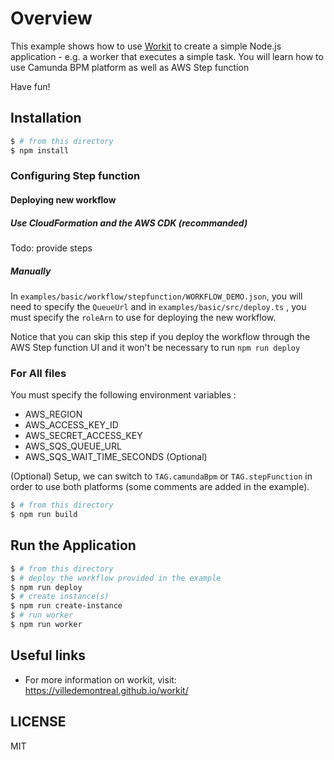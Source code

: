 # Overview

This example shows how to use [Workit](https://villedemontreal.github.io/workit/) to create a simple Node.js application - e.g. a worker that executes a simple task. You will learn how to use Camunda BPM platform as well as AWS Step function

Have fun!

## Installation

```sh
$ # from this directory
$ npm install
```

### Configuring Step function

#### Deploying new workflow

##### Use CloudFormation and the AWS CDK (recommanded)

Todo: provide steps

##### Manually

In `examples/basic/workflow/stepfunction/WORKFLOW_DEMO.json`, you will need to specify the `QueueUrl` and in `examples/basic/src/deploy.ts` , you must specify the `roleArn` to use for deploying the new workflow.

Notice that you can skip this step if you deploy the workflow through the AWS Step function UI and it won't be necessary to run `npm run deploy`

### For All files

You must specify the following environment variables :

- AWS_REGION
- AWS_ACCESS_KEY_ID
- AWS_SECRET_ACCESS_KEY
- AWS_SQS_QUEUE_URL
- AWS_SQS_WAIT_TIME_SECONDS (Optional)

(Optional) Setup, we can switch to `TAG.camundaBpm` or `TAG.stepFunction` in order to use both platforms (some comments are added in the example).

```sh
$ # from this directory
$ npm run build
```

## Run the Application

```sh
$ # from this directory
$ # deploy the workflow provided in the example
$ npm run deploy
$ # create instance(s)
$ npm run create-instance
$ # run worker
$ npm run worker
```

## Useful links
- For more information on workit, visit: <https://villedemontreal.github.io/workit/>

## LICENSE

MIT
